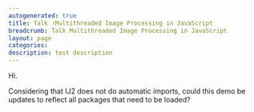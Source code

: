 ```yaml
---
autogenerated: true
title: Talk ›Multithreaded Image Processing in JavaScript
breadcrumb: Talk Multithreaded Image Processing in JavaScript
layout: page
categories: 
description: test description
---
```


Hi.

Considering that IJ2 does not do automatic imports, could this demo be updates to reflect all packages that need to be loaded?
